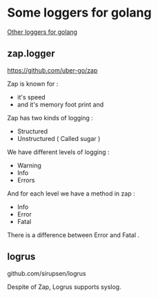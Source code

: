 # Some loggers for golang 

[Other loggers for golang](https://blog.logrocket.com/5-structured-logging-packages-for-go/)

## zap.logger
https://github.com/uber-go/zap


Zap is known for :
* it's speed
* and it's memory foot print and 

Zap has two kinds of logging : 
* Structured 
* Unstructured ( Called sugar ) 

We have different levels of logging : 
* Warning 
* Info
* Errors

And for each level we have a method in zap : 
* Info
* Error
* Fatal

There is a difference between Error and Fatal .

## logrus

github.com/sirupsen/logrus

Despite of Zap, Logrus supports syslog.